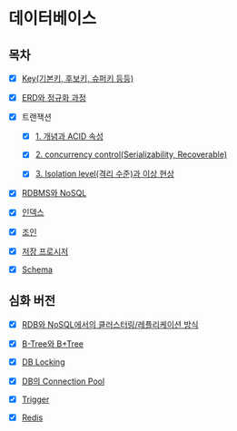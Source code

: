# 데이터베이스

## 목차

* [x] [Key(기본키, 후보키, 슈퍼키 등등)](https://github.com/Fancy96/2023-CS-Study/blob/main/DB/db_key.md)

* [x] [ERD와 정규화 과정](https://github.com/Fancy96/2023-CS-Study/blob/main/DB/db_erd_normalization.md)

* [x] 트랜잭션
    * [x] [1. 개념과 ACID 속성](https://github.com/Fancy96/2023-CS-Study/blob/main/DB/db_transaction_and_acid.md)
    * [x] [2. concurrency control(Serializability, Recoverable)](https://github.com/Fancy96/2023-CS-Study/blob/main/DB/db_transaction_concurrency-control.md)
    * [x] [3. Isolation level(격리 수준)과 이상 현상](https://github.com/Fancy96/2023-CS-Study/blob/main/DB/db_transaction_isolation_level.md)


* [x] [RDBMS와 NoSQL](https://github.com/Fancy96/2023-CS-Study/blob/main/DB/db_rdbms_and_nosql.md)

* [x] [인덱스](https://github.com/Fancy96/2023-CS-Study/blob/main/DB/db_index.md)

* [x] [조인](https://github.com/Fancy96/2023-CS-Study/blob/main/DB/db_join.md)

* [x] [저장 프로시저](https://github.com/Fancy96/2023-CS-Study/blob/main/DB/db_stored_procedure.md)

* [x] [Schema](https://github.com/Fancy96/2023-CS-Study/blob/main/DB/db_schema.md) 

## 심화 버전

* [x] [RDB와 NoSQL에서의 클러스터링/레플리케이션 방식](https://github.com/Fancy96/2023-CS-Study/blob/main/DB/db_rdb_nosql_replication_and_clustering.md)

* [x] [B-Tree와 B+Tree](https://github.com/Fancy96/2023-CS-Study/blob/main/DB/db_b_tree_b%2Btree.md)

* [x] [DB Locking](https://github.com/Fancy96/2023-CS-Study/blob/main/DB/db_locking.md)

* [x] [DB의 Connection Pool](https://github.com/Fancy96/2023-CS-Study/blob/main/DB/db_connection_pool.md)

* [x] [Trigger](https://github.com/Fancy96/2023-CS-Study/blob/main/DB/db_trigger.md)

* [x] [Redis](https://github.com/Fancy96/2023-CS-Study/blob/main/DB/db_redis.md)

